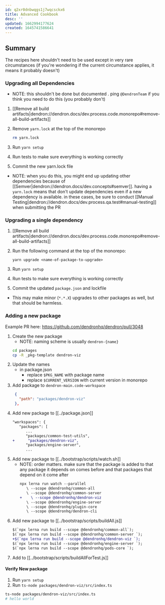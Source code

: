 ```yaml
---
id: q2xr0dnbwqgs1j7wqcsckx6
title: Advanced Cookbook
desc: ''
updated: 1662994177624
created: 1645741586641
---
```


## Summary

The recipes here shouldn't need to be used except in very rare circumstances (if you're wondering if the current circumstance applies, it means it probably doesn't)

### Upgrading all Dependencies

- NOTE: this shouldn't be done but documented . ping `@DendronTeam` if you think you need to do this (you probably don't)

1. [[Remove all build artifacts|dendron://dendron.docs/dev.process.code.monorepo#remove-all-build-artifacts]]
1. Remove `yarn.lock` at the top of the monorepo

   ```sh
   rm yarn.lock
   ```
1. Run `yarn setup`
1. Run tests to make sure everything is working correctly
1. Commit the new yarn.lock file

- NOTE: when you do this, you might end up updating other dependencies because of [[Semver|dendron://dendron.docs/dev.concepts#semver]]. having a `yarn.lock` means that don't update dependencies even if a new dependency is available. in these cases, be sure to conduct [[Manual Testing|dendron://dendron.docs/dev.process.qa.test#manual-testing]] when submitting the PR

### Upgrading a single dependency

1. [[Remove all build artifacts|dendron://dendron.docs/dev.process.code.monorepo#remove-all-build-artifacts]]
1. Run the following command at the top of the monorepo:
   
   ```
   yarn upgrade <name-of-package-to-upgrade>
   ```
1. Run `yarn setup`
1. Run tests to make sure everything is working correctly
1. Commit the updated `package.json` and lockfile

- This may make minor (`*.*.X`) upgrades to other packages as well, but that
  should be harmless.

### Adding a new package

Example PR here: https://github.com/dendronhq/dendron/pull/3048

1. Create the new package
   - NOTE: naming scheme is usually `dendron-{name}`
   ```sh
   cd packages
   cp -R _pkg-template dendron-viz
   ```
1. Update the names
   - in package.json
      - replace `$PKG_NAME` with package name
      - replace `$CURRENT_VERSION` with current version in monorepo
1. Add package to `dendron-main.code-workspace`
   ```json
    {
      "path": "packages/dendron-viz"
    },
   ```
1. Add new package to [[../package.json]]
   ```diff
   "workspaces": {
      "packages": [
         ...
         "packages/common-test-utils",
   +      "packages/dendron-viz",
         "packages/engine-server",
         ...
   ```
1. Add new package to [[../bootstrap/scripts/watch.sh]]
   - NOTE: order matters. make sure that the package is added to that any package it depends on comes before and that packages that depend on it come after 
      ```diff
      npx lerna run watch --parallel 
         \ --scope @dendronhq/common-all 
         \ --scope @dendronhq/common-server 
      +    \ --scope @dendronhq/dendron-viz
         \ --scope @dendronhq/engine-server 
         \ --scope @dendronhq/plugin-core 
         \ --scope @dendronhq/dendron-cli 
      ```
1. Add new package to [[../bootstrap/scripts/buildAll.js]]
   ```diff
   $(`npx lerna run build --scope @dendronhq/common-all`);
   $(`npx lerna run build --scope @dendronhq/common-server `);
   +$(`npx lerna run build --scope @dendronhq/dendron-viz `);
   $(`npx lerna run build --scope @dendronhq/engine-server `);
   $(`npx lerna run build --scope @dendronhq/pods-core `);
   ```
1. Add to [[../bootstrap/scripts/buildAllForTest.js]]

#### Verify New package
1. Run `yarn setup`
1. Run `ts-node packages/dendron-viz/src/index.ts`
```sh
ts-node packages/dendron-viz/src/index.ts
# hello world
```

